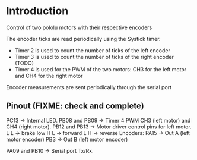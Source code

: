 # Introduction

Control of two pololu motors with their respective encoders

The encoder ticks are read periodically using the Systick timer.

* Timer 2 is used to count the number of ticks of the left encoder
* Timer 3 is used to count the number of ticks of the right encoder (TODO)
* Timer 4 is used for the PWM of the two motors: CH3 for the left motor and CH4 for the right motor

Encoder measurements are sent periodically through the serial port

## Pinout (FIXME: check and complete)
PC13 -> Internal LED.
PB08 and PB09 -> Timer 4 PWM CH3 (left motor) and CH4 (right motor). 
PB12 and PB13 -> Motor driver control pins for left motor.
   L        L  -> brake low
   H        L  -> forward
   L        H  -> reverse
Encoders:
PA15 -> Out A (left motor encoder)
PB3 -> Out B (left motor encoder)

PA09 and PB10 -> Serial port Tx/Rx.

